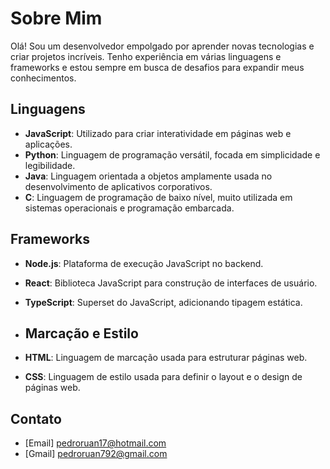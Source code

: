 # Sobre Mim

Olá! Sou um desenvolvedor empolgado por aprender novas tecnologias e criar projetos incríveis. Tenho experiência em várias linguagens e frameworks e estou sempre em busca de desafios para expandir meus conhecimentos.

## Linguagens

- **JavaScript**: Utilizado para criar interatividade em páginas web e aplicações.
- **Python**: Linguagem de programação versátil, focada em simplicidade e legibilidade.
- **Java**: Linguagem orientada a objetos amplamente usada no desenvolvimento de aplicativos corporativos.
- **C**: Linguagem de programação de baixo nível, muito utilizada em sistemas operacionais e programação embarcada.

## Frameworks

- **Node.js**: Plataforma de execução JavaScript no backend.
- **React**: Biblioteca JavaScript para construção de interfaces de usuário.
- **TypeScript**: Superset do JavaScript, adicionando tipagem estática.

- ## Marcação e Estilo

- **HTML**: Linguagem de marcação usada para estruturar páginas web.
- **CSS**: Linguagem de estilo usada para definir o layout e o design de páginas web.

## Contato
- [Email] pedroruan17@hotmail.com
- [Gmail] pedroruan792@gmail.com
